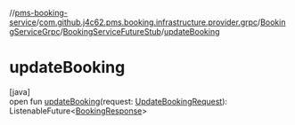 //[pms-booking-service](../../../../index.md)/[com.github.j4c62.pms.booking.infrastructure.provider.grpc](../../index.md)/[BookingServiceGrpc](../index.md)/[BookingServiceFutureStub](index.md)/[updateBooking](update-booking.md)

# updateBooking

[java]\
open fun [updateBooking](update-booking.md)(request: [UpdateBookingRequest](../../-update-booking-request/index.md)): ListenableFuture&lt;[BookingResponse](../../-booking-response/index.md)&gt;